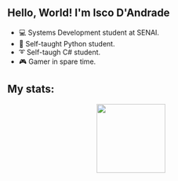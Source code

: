 ## Hello, World! I'm Isco D'Andrade

-  💻 Systems Development student at SENAI.
-  🐍 Self-taught Python student.
-  ➰ Self-taugh C# student.
-  🎮 Gamer in spare time.

## My stats:

<p align="center">
<a href="https://github.com/iscodand">
<img height="140em" src="https://github-readme-stats.vercel.app/api?username=iscodand&show_icons=true&theme=discord_old_blurple&include_all_commits=true&hide_border=true&bg_color=00000000"/>

<h2></h2>

</br>
